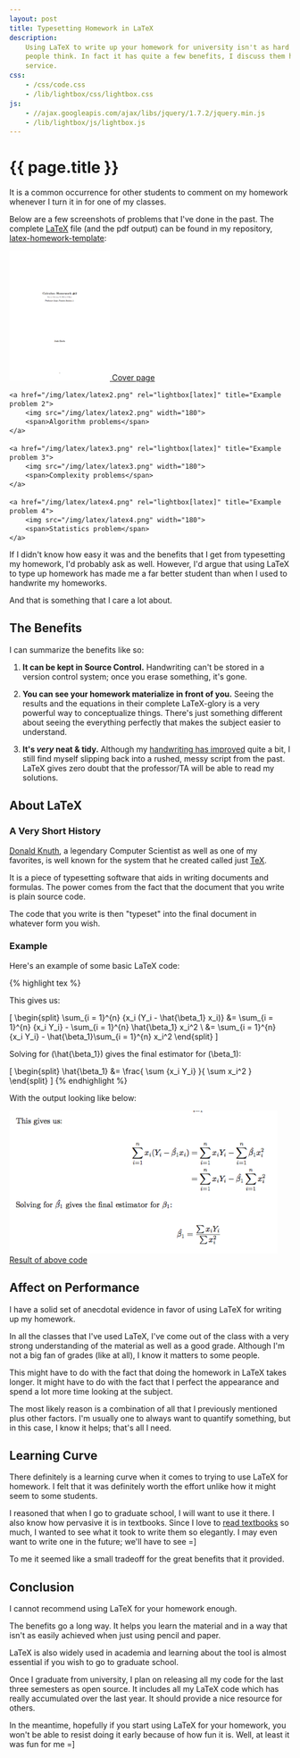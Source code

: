 ```yaml
---
layout: post
title: Typesetting Homework in LaTeX
description:
    Using LaTeX to write up your homework for university isn't as hard as some
    people think. In fact it has quite a few benefits, I discuss them here.
    service.
css:
    - /css/code.css
    - /lib/lightbox/css/lightbox.css
js:
    - //ajax.googleapis.com/ajax/libs/jquery/1.7.2/jquery.min.js
    - /lib/lightbox/js/lightbox.js
---
```


{{ page.title }}
================

It is a common occurrence for other students to comment on my homework whenever
I turn it in for one of my classes.

Below are a few screenshots of problems that I've done in the past. The complete
[LaTeX][latex] file (and the pdf output) can be found in my repository,
[latex-homework-template][repo]:

<div class="gallery large">
    <a href="/img/latex/latex1.png" rel="lightbox[latex]" title="Cover page">
        <img src="/img/latex/latex1.png" width="180">
        <span>Cover page</span>
    </a>

    <a href="/img/latex/latex2.png" rel="lightbox[latex]" title="Example problem 2">
        <img src="/img/latex/latex2.png" width="180">
        <span>Algorithm problems</span>
    </a>

    <a href="/img/latex/latex3.png" rel="lightbox[latex]" title="Example problem 3">
        <img src="/img/latex/latex3.png" width="180">
        <span>Complexity problems</span>
    </a>

    <a href="/img/latex/latex4.png" rel="lightbox[latex]" title="Example problem 4">
        <img src="/img/latex/latex4.png" width="180">
        <span>Statistics problem</span>
    </a>
</div>

If I didn't know how easy it was and the benefits that I get from typesetting my
homework, I'd probably ask as well.  However, I'd argue that using LaTeX to type
up homework has made me a far better student than when I used to handwrite my
homeworks.

And that is something that I care a lot about.

## The Benefits

I can summarize the benefits like so:

1. **It can be kept in Source Control.**
   Handwriting can't be stored in a version control system; once you erase
   something, it's gone.

2. **You can see your homework materialize in front of you.**
   Seeing the results and the equations in their complete LaTeX-glory is a very
   powerful way to conceptualize things. There's just something different about
   seeing the everything perfectly that makes the subject easier to understand.

3. **It's *very* neat & tidy.**
   Although my [handwriting has improved][handwriting] quite a bit, I still find
   myself slipping back into a rushed, messy script from the past. LaTeX gives
   zero doubt that the professor/TA will be able to read my solutions.

## About LaTeX

### A Very Short History

[Donald Knuth][knuth], a legendary Computer Scientist as well as one of my
favorites, is well known for the system that he created called just [TeX][tex].

It is a piece of typesetting software that aids in writing documents and
formulas. The power comes from the fact that the document that you write is
plain source code.

The code that you write is then "typeset" into the final document in whatever
form you wish.

### Example

Here's an example of some basic LaTeX code:

{% highlight tex %}

This gives us:

\[
    \begin{split}
        \sum_{i = 1}^{n} {x_i (Y_i - \hat{\beta_1} x_i)}
        &= \sum_{i = 1}^{n} {x_i Y_i}
        - \sum_{i = 1}^{n} \hat{\beta_1} x_i^2
        \\
        &= \sum_{i = 1}^{n} {x_i Y_i}
        - \hat{\beta_1}\sum_{i = 1}^{n} x_i^2
    \end{split}
\]

Solving for \(\hat{\beta_1}\) gives the final estimator for \(\beta_1\):

\[
    \begin{split}
        \hat{\beta_1}
        &= \frac{
            \sum {x_i Y_i}
        }{
            \sum x_i^2
        }
    \end{split}
\]
{% endhighlight %}

With the output looking like below:

<div class="gallery large">
    <a href="/img/latex/example.png" rel="lightbox[latex]" title="Example output">
        <img src="/img/latex/example.png" width="480">
        <span>Result of above code</span>
    </a>
</div>

## Affect on Performance

I have a solid set of anecdotal evidence in favor of using LaTeX for writing up
my homework.

In all the classes that I've used LaTeX, I've come out of the class with a very
strong understanding of the material as well as a good grade. Although I'm not a
big fan of grades (like at all), I know it matters to some people.

This might have to do with the fact that doing the homework in LaTeX takes
longer. It might have to do with the fact that I perfect the appearance and
spend a lot more time looking at the subject.

The most likely reason is a combination of all that I previously mentioned plus
other factors. I'm usually one to always want to quantify something, but in this
case, I know it helps; that's all I need.

## Learning Curve

There definitely is a learning curve when it comes to trying to use LaTeX for
homework. I felt that it was definitely worth the effort unlike how it might
seem to some students.

I reasoned that when I go to graduate school, I will want to use it there. I
also know how pervasive it is in textbooks. Since I love to [read
textbooks][textbooks] so much, I wanted to see what it took to write them so
elegantly. I may even want to write one in the future; we'll have to see =]

To me it seemed like a small tradeoff for the great benefits that it provided.

## Conclusion

I cannot recommend using LaTeX for your homework enough.

The benefits go a long way. It helps you learn the material and in a way that
isn't as easily achieved when just using pencil and paper.

LaTeX is also widely used in academia and learning about the tool is almost
essential if you wish to go to graduate school.

Once I graduate from university, I plan on releasing all my code for the last
three semesters as open source. It includes all my LaTeX code which has really
accumulated over the last year. It should provide a nice resource for others.

In the meantime, hopefully if you start using LaTeX for your homework, you won't
be able to resist doing it early because of how fun it is. Well, at least it was
fun for me =]

[latex]: http://en.wikipedia.org/wiki/LaTeX
[handwriting]: http://joshldavis.com/2013/05/20/the-path-to-dijkstras-handwriting/
[repo]: https://github.com/jdavis/latex-homework-template
[knuth]: http://en.wikipedia.org/wiki/Donald_Knuth
[tex]: http://en.wikipedia.org/wiki/TeX
[textbooks]: https://www.goodreads.com/review/list/6593701?shelf=favorites-textbooks
